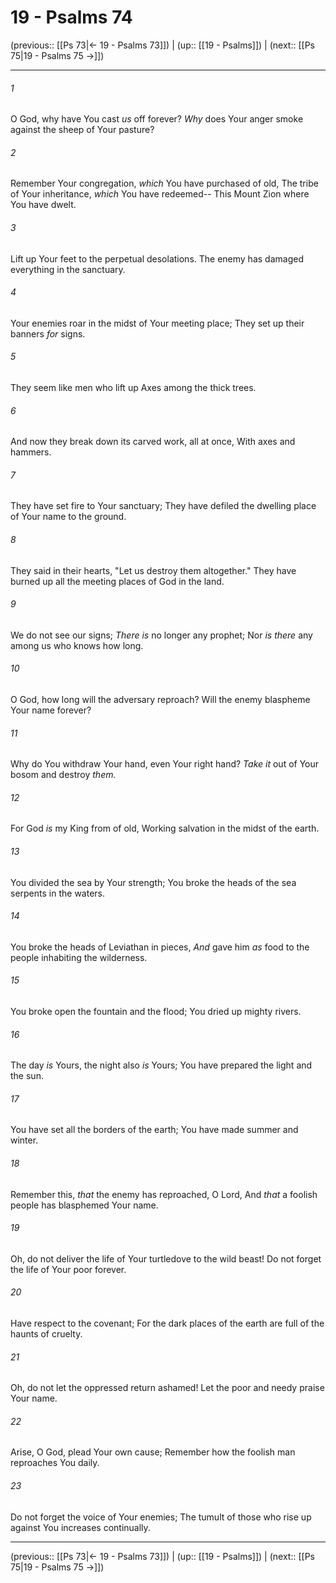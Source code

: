 # 19 - Psalms 74

(previous:: [[Ps 73|← 19 - Psalms 73]]) | (up:: [[19 - Psalms]]) | (next:: [[Ps 75|19 - Psalms 75 →]])

***


###### 1 
O God, why have You cast _us_ off forever? _Why_ does Your anger smoke against the sheep of Your pasture? 

###### 2 
Remember Your congregation, _which_ You have purchased of old, The tribe of Your inheritance, _which_ You have redeemed-- This Mount Zion where You have dwelt. 

###### 3 
Lift up Your feet to the perpetual desolations. The enemy has damaged everything in the sanctuary. 

###### 4 
Your enemies roar in the midst of Your meeting place; They set up their banners _for_ signs. 

###### 5 
They seem like men who lift up Axes among the thick trees. 

###### 6 
And now they break down its carved work, all at once, With axes and hammers. 

###### 7 
They have set fire to Your sanctuary; They have defiled the dwelling place of Your name to the ground. 

###### 8 
They said in their hearts, "Let us destroy them altogether." They have burned up all the meeting places of God in the land. 

###### 9 
We do not see our signs; _There is_ no longer any prophet; Nor _is there_ any among us who knows how long. 

###### 10 
O God, how long will the adversary reproach? Will the enemy blaspheme Your name forever? 

###### 11 
Why do You withdraw Your hand, even Your right hand? _Take it_ out of Your bosom and destroy _them._ 

###### 12 
For God _is_ my King from of old, Working salvation in the midst of the earth. 

###### 13 
You divided the sea by Your strength; You broke the heads of the sea serpents in the waters. 

###### 14 
You broke the heads of Leviathan in pieces, _And_ gave him _as_ food to the people inhabiting the wilderness. 

###### 15 
You broke open the fountain and the flood; You dried up mighty rivers. 

###### 16 
The day _is_ Yours, the night also _is_ Yours; You have prepared the light and the sun. 

###### 17 
You have set all the borders of the earth; You have made summer and winter. 

###### 18 
Remember this, _that_ the enemy has reproached, O Lord, And _that_ a foolish people has blasphemed Your name. 

###### 19 
Oh, do not deliver the life of Your turtledove to the wild beast! Do not forget the life of Your poor forever. 

###### 20 
Have respect to the covenant; For the dark places of the earth are full of the haunts of cruelty. 

###### 21 
Oh, do not let the oppressed return ashamed! Let the poor and needy praise Your name. 

###### 22 
Arise, O God, plead Your own cause; Remember how the foolish man reproaches You daily. 

###### 23 
Do not forget the voice of Your enemies; The tumult of those who rise up against You increases continually.

***

(previous:: [[Ps 73|← 19 - Psalms 73]]) | (up:: [[19 - Psalms]]) | (next:: [[Ps 75|19 - Psalms 75 →]])
